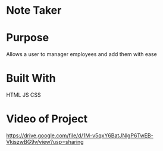 # Note Taker

# Purpose

Allows a user to manager employees and add them with ease

# Built With

 HTML
 JS
 CSS

# Video of Project

 <a> https://drive.google.com/file/d/1M-v5qxY6BatJNlgP6TwEB-VkjszwBG9v/view?usp=sharing </a>